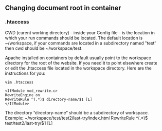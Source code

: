 ## Changing document root in container
### .htaccess
CWD (curent working directory) - inside your Config file - is the location in which your run commands should be located. The default location is ~/workspace, if your commands are located in a subdirectory named "test” then cwd should be ~/workspace/test.

Apache installed on containers by default usually point to the workspace directory for the root of the website. If you need it to point elsewhere create or edit the .htaccess file located in the workspace directory. Here are the instructions for you:

~~~~
vim .htaccess 
~~~~

~~~~
<IfModule mod_rewrite.c> 
RewriteEngine on 
RewriteRule ^(.*)$ directory-name/$1 [L] 
</IfModule>
~~~~

The directory “directory-name” should be a subdirectory of workspace. Example: ~/workspace/test/test2/last-try/index.html RewriteRule ^(.*)$ test/test2/last-try/$1 [L]
